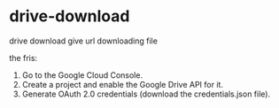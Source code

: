 # drive-download
drive download give url downloading file

the fris:
1) Go to the Google Cloud Console.
2) Create a project and enable the Google Drive API for it.
3) Generate OAuth 2.0 credentials (download the credentials.json file).
